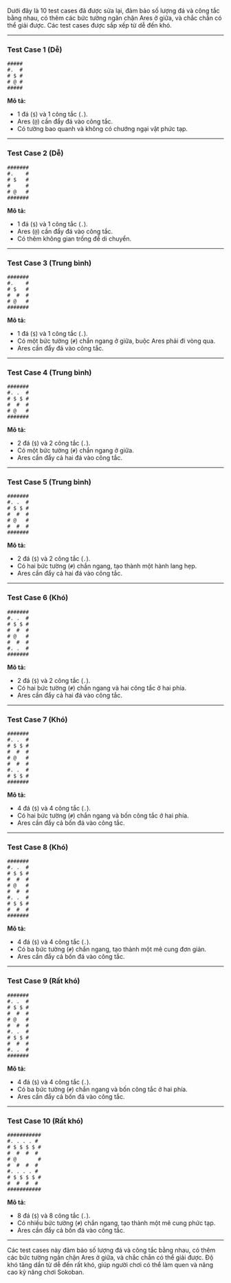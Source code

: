 Dưới đây là 10 test cases đã được sửa lại, đảm bảo số lượng đá và công tắc bằng nhau, có thêm các bức tường ngăn chặn Ares ở giữa, và chắc chắn có thể giải được. Các test cases được sắp xếp từ dễ đến khó.

---

### Test Case 1 (Dễ)

```
#####
#.  #
# $ #
# @ #
#####
```

**Mô tả:**

- 1 đá (`$`) và 1 công tắc (`.`).
- Ares (`@`) cần đẩy đá vào công tắc.
- Có tường bao quanh và không có chướng ngại vật phức tạp.

---

### Test Case 2 (Dễ)

```
#######
#.    #
# $   #
#     #
# @   #
#######
```

**Mô tả:**

- 1 đá (`$`) và 1 công tắc (`.`).
- Ares (`@`) cần đẩy đá vào công tắc.
- Có thêm không gian trống để di chuyển.

---

### Test Case 3 (Trung bình)

```
#######
#.    #
# $   #
#  #  #
# @   #
#######
```

**Mô tả:**

- 1 đá (`$`) và 1 công tắc (`.`).
- Có một bức tường (`#`) chắn ngang ở giữa, buộc Ares phải đi vòng qua.
- Ares cần đẩy đá vào công tắc.

---

### Test Case 4 (Trung bình)

```
#######
#. .  #
# $ $ #
#  #  #
# @   #
#######
```

**Mô tả:**

- 2 đá (`$`) và 2 công tắc (`.`).
- Có một bức tường (`#`) chắn ngang ở giữa.
- Ares cần đẩy cả hai đá vào công tắc.

---

### Test Case 5 (Trung bình)

```
#######
#. .  #
# $ $ #
#  #  #
# @   #
#  #  #
#######
```

**Mô tả:**

- 2 đá (`$`) và 2 công tắc (`.`).
- Có hai bức tường (`#`) chắn ngang, tạo thành một hành lang hẹp.
- Ares cần đẩy cả hai đá vào công tắc.

---

### Test Case 6 (Khó)

```
#######
#. .  #
# $ $ #
#  #  #
# @   #
#  #  #
#. .  #
#######
```

**Mô tả:**

- 2 đá (`$`) và 2 công tắc (`.`).
- Có hai bức tường (`#`) chắn ngang và hai công tắc ở hai phía.
- Ares cần đẩy cả hai đá vào công tắc.

---

### Test Case 7 (Khó)

```
#######
#. .  #
# $ $ #
#  #  #
# @   #
#  #  #
#. .  #
# $ $ #
#######
```

**Mô tả:**

- 4 đá (`$`) và 4 công tắc (`.`).
- Có hai bức tường (`#`) chắn ngang và bốn công tắc ở hai phía.
- Ares cần đẩy cả bốn đá vào công tắc.

---

### Test Case 8 (Khó)

```
#######
#. .  #
# $ $ #
#  #  #
# @   #
#  #  #
#. .  #
# $ $ #
#  #  #
#######
```

**Mô tả:**

- 4 đá (`$`) và 4 công tắc (`.`).
- Có ba bức tường (`#`) chắn ngang, tạo thành một mê cung đơn giản.
- Ares cần đẩy cả bốn đá vào công tắc.

---

### Test Case 9 (Rất khó)

```
#######
#. .  #
# $ $ #
#  #  #
# @   #
#  #  #
#. .  #
# $ $ #
#  #  #
#. .  #
#######
```

**Mô tả:**

- 4 đá (`$`) và 4 công tắc (`.`).
- Có ba bức tường (`#`) chắn ngang và bốn công tắc ở hai phía.
- Ares cần đẩy cả bốn đá vào công tắc.

---

### Test Case 10 (Rất khó)

```
###########
#. . . . #
# $ $ $ $ #
#  #  #  #
# @       #
#  #  #  #
#. . . . #
# $ $ $ $ #
#  #  #  #
###########
```

**Mô tả:**

- 8 đá (`$`) và 8 công tắc (`.`).
- Có nhiều bức tường (`#`) chắn ngang, tạo thành một mê cung phức tạp.
- Ares cần đẩy cả bốn đá vào công tắc.

---

Các test cases này đảm bảo số lượng đá và công tắc bằng nhau, có thêm các bức tường ngăn chặn Ares ở giữa, và chắc chắn có thể giải được. Độ khó tăng dần từ dễ đến rất khó, giúp người chơi có thể làm quen và nâng cao kỹ năng chơi Sokoban.
